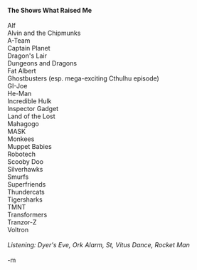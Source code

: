 <b>The Shows What Raised Me</b>
<br />
<br />Alf
<br />Alvin and the Chipmunks
<br />A-Team
<br />Captain Planet
<br />Dragon's Lair
<br />Dungeons and Dragons
<br />Fat Albert
<br />Ghostbusters (esp. mega-exciting Cthulhu episode)
<br />GI-Joe
<br />He-Man
<br />Incredible Hulk
<br />Inspector Gadget
<br />Land of the Lost
<br />Mahagogo
<br />MASK
<br />Monkees
<br />Muppet Babies
<br />Robotech
<br />Scooby Doo
<br />Silverhawks
<br />Smurfs
<br />Superfriends
<br />Thundercats
<br />Tigersharks
<br />TMNT
<br />Transformers
<br />Tranzor-Z
<br />Voltron
<br />
<br /><i>Listening:  Dyer's Eve, Ork Alarm, St, Vitus Dance, Rocket Man</i>
<br />
<br />-m